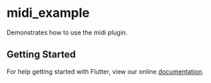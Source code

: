 # midi_example

Demonstrates how to use the midi plugin.

## Getting Started

For help getting started with Flutter, view our online
[documentation](https://flutter.io/).
